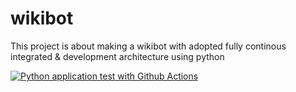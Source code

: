 # wikibot
This project is about making a wikibot with adopted fully continous integrated &amp; development architecture using python

[![Python application test with Github Actions](https://github.com/nathsteve13/wikibot/actions/workflows/main.yml/badge.svg)](https://github.com/nathsteve13/wikibot/actions/workflows/main.yml)
